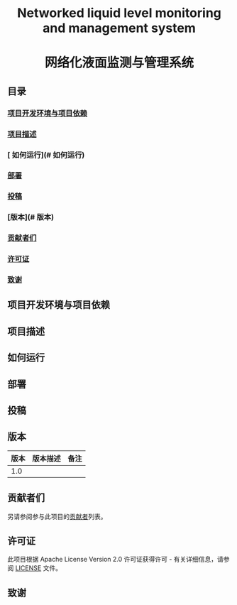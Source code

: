 #  <center> Networked liquid level monitoring and management system  </center>

#  <center> 网络化液面监测与管理系统 </center>

## 目录

### [项目开发环境与项目依赖](#项目开发环境与项目依赖)
### [项目描述](#项目描述)
### [ 如何运行](# 如何运行)
### [部署](#部署)
### [投稿](#投稿)
### [版本](# 版本)
### [贡献者们](#贡献者们)
### [许可证](#许可证)
### [致谢](#致谢)

## 项目开发环境与项目依赖



## 项目描述



## 如何运行



## 部署



## 投稿



## 版本

| 版本 | 版本描述 | 备注 |
| ---- | -------- | ---- |
| 1.0  |          |      |



## 贡献者们

 另请参阅参与此项目的[贡献者]()列表。 



## 许可证

 此项目根据 Apache License  Version 2.0 许可证获得许可 - 有关详细信息，请参阅 [LICENSE](./LICENSE) 文件。 



## 致谢





